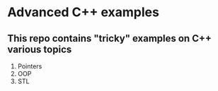 # Advanced C++ examples

## This repo contains "tricky" examples on C++ various topics
1. Pointers
2. OOP
3. STL
